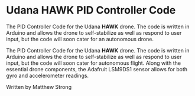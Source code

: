 # Udana HAWK PID Controller Code

The PID Controller Code for the Udana <b>HAWK</b> drone. The code is written in Arduino and allows the drone to self-stabilize 
as well as respond to user input, but the code will soon cater for an autonomous drone.


The PID Controller Code for the Udana <b>HAWK</b> drone. The code is written in Arduino and allows the drone to self-stabilize
as well as respond to user input, but the code will soon cater for autonomous flight. Along with the essential drone components, the Adafruit LSM9DS1
sensor allows for both gyro and accelerometer readings.


Written by Matthew Strong
